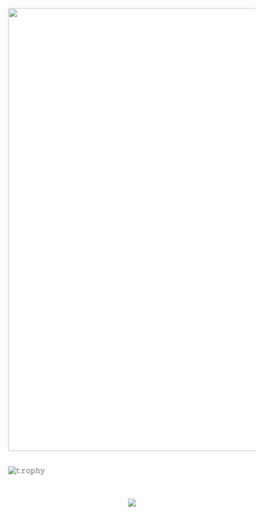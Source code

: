 <img src="https://i.giphy.com/media/v1.Y2lkPTc5MGI3NjExNjlqYzVka2l2c25yd3NwajhoOG1uZmpvaDJ2OTFuaWx2MGZtMXc2NSZlcD12MV9pbnRlcm5hbF9naWZfYnlfaWQmY3Q9Zw/coxQHKASG60HrHtvkt/giphy.gif" width="900"/>

<br/>
<br/>

  ![𝚝𝚛𝚘𝚙𝚑𝚢](https://github-profile-trophy.vercel.app/?username=NIKKOGNG&column=8&margin-w=15&margin-h=15&no-bg=true&no-frame=true&theme=juicyfresh)

<p align="center">

<br/>
<br/>

  <img align="center" src="https://github-readme-streak-stats.herokuapp.com/?user=NIKKOGNG&theme=dark&hide_border=true"/>
  
</p>
